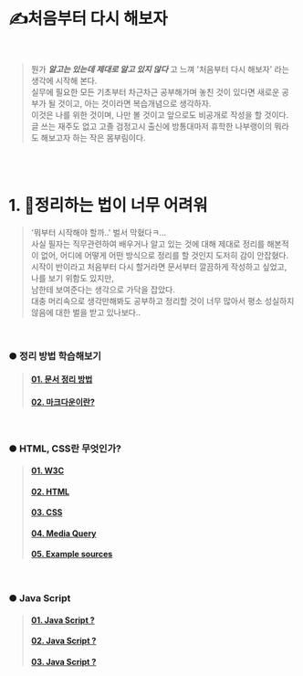 # ✍️처음부터 다시 해보자

<br />

<!-- ● 도입부 시작 -->
> 뭔가 _**알고는 있는데 제대로 알고 있지 않다**_ 고 느껴 '처음부터 다시 해보자' 라는 생각에 시작해 본다.   
실무에 필요한 모든 기초부터 차근차근 공부해가며 놓친 것이 있다면 새로운 공부가 될 것이고, 아는 것이라면 복습개념으로 생각하자.   
이것은 나를 위한 것이며, 나만 볼 것이고 앞으로도 비공개로 작성을 할 것이다.     
글 쓰는 재주도 없고 고졸 검정고시 출신에 방통대마저 휴학한 나부랭이의 뭐라도 해보고자 하는 작은 몸부림이다.
<!-- ● 도입부 끝 -->

<br />
<br />

<!-- ● 정리 인트로 시작 -->
# 1. 📝정리하는 법이 너무 어려워

> '뭐부터 시작해야 할까..' 벌서 막혔다ㅋ...       
사실 필자는 직무관련하여 배우거나 알고 있는 것에 대해 제대로 정리를 해본적이 없어, 어디에 어떻게 어떤 방식으로 정리를 할 것인지 도저히 감이 안잡혔다.   
시작이 반이라고 처음부터 다시 할거라면 문서부터 깔끔하게 작성하고 싶었고, 나를 보기 위함도 있지만,  
남한테 보여준다는 생각으로 가닥을 잡았다.   
대충 머리속으로 생각만해봐도 공부하고 정리할 것이 너무 많아서 평소 성실하지 않음에 대한 벌을 받고 있나보다..
<!-- ● 정리 인트로 끝 -->

<br />

### ● 정리 방법 학습해보기
>   #### [ 01. 문서 정리 방법](/blob/master/01.%20문서정리/01.%20문서정리기초.md)
>   #### [ 02. 마크다운이란?](../self-study-list/01.%20%EB%AC%B8%EC%84%9C%EC%A0%95%EB%A6%AC/02.%20%EB%A7%88%ED%81%AC%EB%8B%A4%EC%9A%B4.md)

<br />

### ● HTML, CSS란 무엇인가?
>   #### [ 01. W3C](../self-study-list/02.%20HTML%2CCSS/01.%20W3C.md)
>   #### [ 02. HTML](../self-study-list/02.%20HTML%2CCSS/02.%20HTML.md)
>   #### [ 03. CSS](../self-study-list/02.%20HTML%2CCSS/03.%20CSS.md)
>   #### [ 04. Media Query](../self-study-list/02.%20HTML%2CCSS/04.empty.md)
>   #### [ 05. Example sources](../self-study-list/02.%20HTML%2CCSS/05.empty.md)

<br />

### ● Java Script
>   #### [ 01. Java Script ?](../self-study-list/03.%20Java%20Script/%ED%95%AD%EB%AA%A9.md)
>   #### [ 02. Java Script ?](../self-study-list/03.%20Java%20Script/empty.md)
>   #### [ 03. Java Script ?](../self-study-list/03.%20Java%20Script/empty.md)








